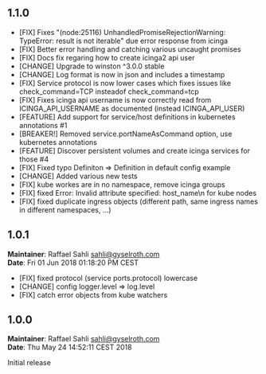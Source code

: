 ## 1.1.0

* [FIX] Fixes "(node:25116) UnhandledPromiseRejectionWarning: TypeError: result is not iterable" due error response from icinga
* [FIX] Better error handling and catching various uncaught promises
* [FIX] Docs fix regaring how to create icinga2 api user
* [CHANGE] Upgrade to winston ^3.0.0 stable
* [CHANGE] Log format is now in json and includes a timestamp
* [FIX] Service protocol is now lower cases which fixes issues like check_command=TCP insteadof check_command=tcp
* [FIX] Fixes icinga api username is now correctly read from ICINGA_API_USERNAME as documented (instead ICINGA_API_USER)
* [FEATURE] Add support for service/host definitions in kubernetes annotations #1
* [BREAKER!] Removed service.portNameAsCommand option, use kubernetes annotations
* [FEATURE] Discover persistent volumes and create icinga services for those #4
* [FIX] Fixed typo Definiton => Definition in default config example
* [CHANGE] Added various new tests
* [FIX] kube workes are in no namespace, remove icinga groups
* [FIX] fixed Error: Invalid attribute specified: host_name\n for kube nodes
* [FIX] fixed duplicate ingress objects (different path, same ingress names in different namespaces, ...)


## 1.0.1
**Maintainer**: Raffael Sahli <sahli@gyselroth.com>\
**Date**: Fri 01 Jun 2018 01:18:20 PM CEST

* [FIX] fixed protocol (service ports.protocol) lowercase
* [CHANGE] config logger.level => log.level
* [FIX] catch error objects from kube watchers


## 1.0.0
**Maintainer**: Raffael Sahli <sahli@gyselroth.com>\
**Date**: Thu May 24 14:52:11 CEST 2018

Initial release
